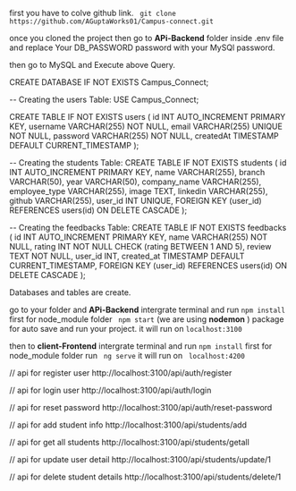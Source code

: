 first you have to colve github link.
` git clone https://github.com/AGuptaWorks01/Campus-connect.git`

once you cloned the project then go to **APi-Backend** folder inside .env file and replace Your DB_PASSWORD password with your MySQl password.

then go to MySQL and Execute above Query.

CREATE DATABASE IF NOT EXISTS Campus_Connect;

-- Creating the users Table:
USE Campus_Connect;

CREATE TABLE IF NOT EXISTS users ( 
  id INT AUTO_INCREMENT PRIMARY KEY,
  username VARCHAR(255) NOT NULL,
  email VARCHAR(255) UNIQUE NOT NULL,
  password VARCHAR(255) NOT NULL,
  createdAt TIMESTAMP DEFAULT CURRENT_TIMESTAMP
);


-- Creating the students Table:
CREATE TABLE IF NOT EXISTS students (
  id INT AUTO_INCREMENT PRIMARY KEY,
  name VARCHAR(255),
  branch VARCHAR(50),
  year VARCHAR(50),
  company_name VARCHAR(255),
  employee_type VARCHAR(255),
  image TEXT,
  linkedin VARCHAR(255),
  github VARCHAR(255),
  user_id INT UNIQUE, 
  FOREIGN KEY (user_id) REFERENCES users(id) ON DELETE CASCADE
);

--  Creating the feedbacks Table:
CREATE TABLE IF NOT EXISTS feedbacks (
  id INT AUTO_INCREMENT PRIMARY KEY,
  name VARCHAR(255) NOT NULL,
  rating INT NOT NULL CHECK (rating BETWEEN 1 AND 5),
  review TEXT NOT NULL,
  user_id INT,
  created_at TIMESTAMP DEFAULT CURRENT_TIMESTAMP,
  FOREIGN KEY (user_id) REFERENCES users(id) ON DELETE CASCADE
);


 Databases and tables are create.

 go to your folder and **APi-Backend** intergrate terminal and  run `npm install` first for node_module folder ` npm start` (we are using **nodemon** ) package for auto save and run your project.
 it will run on `localhost:3100`

 then to **client-Frontend** intergrate terminal and run `npm install` first for node_module folder  run ` ng serve` 
 it will run on ` localhost:4200`



 


// api for register user
http://localhost:3100/api/auth/register

// api for login user
http://localhost:3100/api/auth/login

// api for reset password
http://localhost:3100/api/auth/reset-password

// api for add student info
http://localhost:3100/api/students/add

// api for get all students
http://localhost:3100/api/students/getall

// api for update user detail
http://localhost:3100/api/students/update/1

// api for delete student details
http://localhost:3100/api/students/delete/1
